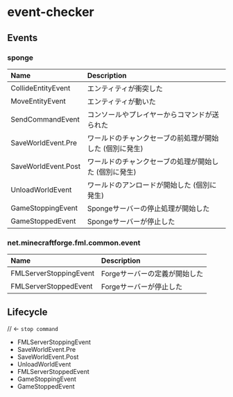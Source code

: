 # event-checker

## Events

### sponge

| Name | Description |
| :--- | :---------- |
| CollideEntityEvent | エンティティが衝突した |
| MoveEntityEvent | エンティティが動いた |
| SendCommandEvent | コンソールやプレイヤーからコマンドが送られた |
| SaveWorldEvent.Pre | ワールドのチャンクセーブの前処理が開始した (個別に発生) |
| SaveWorldEvent.Post | ワールドのチャンクセーブの処理が開始した (個別に発生) |
| UnloadWorldEvent | ワールドのアンロードが開始した (個別に発生) |
| GameStoppingEvent | Spongeサーバーの停止処理が開始した |
| GameStoppedEvent | Spongeサーバーが停止した |

### net.minecraftforge.fml.common.event

| Name | Description |
| :--- | :---------- |
| FMLServerStoppingEvent | Forgeサーバーの定義が開始した |
| FMLServerStoppedEvent | Forgeサーバーが停止した |

## Lifecycle

// <- `stop command`
- FMLServerStoppingEvent
- SaveWorldEvent.Pre
- SaveWorldEvent.Post
- UnloadWorldEvent
- FMLServerStoppedEvent
- GameStoppingEvent
- GameStoppedEvent

